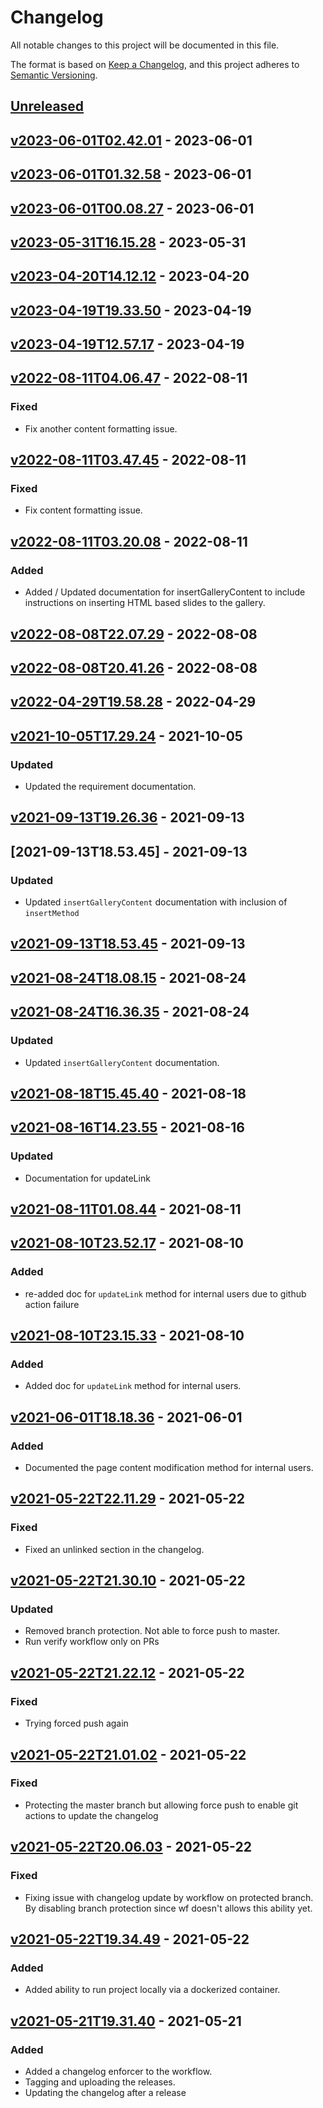 # Changelog

All notable changes to this project will be documented in this file.

The format is based on [Keep a Changelog](https://keepachangelog.com/en/1.0.0/),
and this project adheres to [Semantic Versioning](https://semver.org/spec/v2.0.0.html).

## [Unreleased]

## [v2023-06-01T02.42.01] - 2023-06-01

## [v2023-06-01T01.32.58] - 2023-06-01

## [v2023-06-01T00.08.27] - 2023-06-01

## [v2023-05-31T16.15.28] - 2023-05-31

## [v2023-04-20T14.12.12] - 2023-04-20

## [v2023-04-19T19.33.50] - 2023-04-19

## [v2023-04-19T12.57.17] - 2023-04-19

## [v2022-08-11T04.06.47] - 2022-08-11

### Fixed

-   Fix another content formatting issue.

## [v2022-08-11T03.47.45] - 2022-08-11

### Fixed

-   Fix content formatting issue.

## [v2022-08-11T03.20.08] - 2022-08-11

### Added

-   Added / Updated documentation for insertGalleryContent to include instructions on inserting HTML based slides to the gallery.

## [v2022-08-08T22.07.29] - 2022-08-08

## [v2022-08-08T20.41.26] - 2022-08-08

## [v2022-04-29T19.58.28] - 2022-04-29

## [v2021-10-05T17.29.24] - 2021-10-05

### Updated

-   Updated the requirement documentation.

## [v2021-09-13T19.26.36] - 2021-09-13

## [2021-09-13T18.53.45] - 2021-09-13

### Updated

-   Updated `insertGalleryContent` documentation with inclusion of `insertMethod`

## [v2021-09-13T18.53.45] - 2021-09-13

## [v2021-08-24T18.08.15] - 2021-08-24

## [v2021-08-24T16.36.35] - 2021-08-24

### Updated

-   Updated `insertGalleryContent` documentation.

## [v2021-08-18T15.45.40] - 2021-08-18

## [v2021-08-16T14.23.55] - 2021-08-16

### Updated

-   Documentation for updateLink

## [v2021-08-11T01.08.44] - 2021-08-11

## [v2021-08-10T23.52.17] - 2021-08-10

### Added

-   re-added doc for `updateLink` method for internal users due to github action failure

## [v2021-08-10T23.15.33] - 2021-08-10

### Added

-   Added doc for `updateLink` method for internal users.

## [v2021-06-01T18.18.36] - 2021-06-01

### Added

-   Documented the page content modification method for internal users.

## [v2021-05-22T22.11.29] - 2021-05-22

### Fixed

-   Fixed an unlinked section in the changelog.

## [v2021-05-22T21.30.10] - 2021-05-22

### Updated

-   Removed branch protection. Not able to force push to master.
-   Run verify workflow only on PRs

## [v2021-05-22T21.22.12] - 2021-05-22

### Fixed

-   Trying forced push again

## [v2021-05-22T21.01.02] - 2021-05-22

### Fixed

-   Protecting the master branch but allowing force push to enable git actions to update the changelog

## [v2021-05-22T20.06.03] - 2021-05-22

### Fixed

-   Fixing issue with changelog update by workflow on protected branch. By disabling branch protection since wf doesn't allows this ability yet.

## [v2021-05-22T19.34.49] - 2021-05-22

### Added

-   Added ability to run project locally via a dockerized container.

## [v2021-05-21T19.31.40] - 2021-05-21

### Added

-   Added a changelog enforcer to the workflow.
-   Tagging and uploading the releases.
-   Updating the changelog after a release

[Unreleased]: https://github.com/DealerDotCom/web-integration-api-docs/compare/v2023-06-01T02.42.01...HEAD

[v2023-06-01T02.42.01]: https://github.com/DealerDotCom/web-integration-api-docs/compare/v2023-06-01T01.32.58...v2023-06-01T02.42.01

[v2023-06-01T01.32.58]: https://github.com/DealerDotCom/web-integration-api-docs/compare/v2023-06-01T00.08.27...v2023-06-01T01.32.58

[v2023-06-01T00.08.27]: https://github.com/DealerDotCom/web-integration-api-docs/compare/v2023-05-31T16.15.28...v2023-06-01T00.08.27

[v2023-05-31T16.15.28]: https://github.com/DealerDotCom/web-integration-api-docs/compare/v2023-04-20T14.12.12...v2023-05-31T16.15.28

[v2023-04-20T14.12.12]: https://github.com/DealerDotCom/web-integration-api-docs/compare/v2023-04-19T19.33.50...v2023-04-20T14.12.12

[v2023-04-19T19.33.50]: https://github.com/DealerDotCom/web-integration-api-docs/compare/v2023-04-19T12.57.17...v2023-04-19T19.33.50

[v2023-04-19T12.57.17]: https://github.com/DealerDotCom/web-integration-api-docs/compare/v2022-08-11T04.06.47...v2023-04-19T12.57.17

[v2022-08-11T04.06.47]: https://github.com/DealerDotCom/web-integration-api-docs/compare/v2022-08-11T03.47.45...v2022-08-11T04.06.47

[v2022-08-11T03.47.45]: https://github.com/DealerDotCom/web-integration-api-docs/compare/v2022-08-11T03.20.08...v2022-08-11T03.47.45

[v2022-08-11T03.20.08]: https://github.com/DealerDotCom/web-integration-api-docs/compare/v2022-08-08T22.07.29...v2022-08-11T03.20.08

[v2022-08-08T22.07.29]: https://github.com/DealerDotCom/web-integration-api-docs/compare/v2022-08-08T20.41.26...v2022-08-08T22.07.29

[v2022-08-08T20.41.26]: https://github.com/DealerDotCom/web-integration-api-docs/compare/v2022-04-29T19.58.28...v2022-08-08T20.41.26

[v2022-04-29T19.58.28]: https://github.com/DealerDotCom/web-integration-api-docs/compare/v2021-10-05T17.29.24...v2022-04-29T19.58.28

[v2021-10-05T17.29.24]: https://github.com/DealerDotCom/web-integration-api-docs/compare/v2021-09-13T19.26.36...v2021-10-05T17.29.24

[v2021-09-13T19.26.36]: https://github.com/DealerDotCom/web-integration-api-docs/compare/2021-09-13T18.53.45...v2021-09-13T19.26.36

[v2021-09-13T18.53.45]: https://github.com/DealerDotCom/web-integration-api-docs/compare/v2021-08-24T18.08.15...v2021-09-13T18.53.45

[v2021-08-24T18.08.15]: https://github.com/DealerDotCom/web-integration-api-docs/compare/v2021-08-24T16.36.35...v2021-08-24T18.08.15

[v2021-08-24T16.36.35]: https://github.com/DealerDotCom/web-integration-api-docs/compare/v2021-08-18T15.45.40...v2021-08-24T16.36.35

[v2021-08-18T15.45.40]: https://github.com/DealerDotCom/web-integration-api-docs/compare/v2021-08-16T14.23.55...v2021-08-18T15.45.40

[v2021-08-16T14.23.55]: https://github.com/DealerDotCom/web-integration-api-docs/compare/v2021-08-11T01.08.44...v2021-08-16T14.23.55

[v2021-08-11T01.08.44]: https://github.com/DealerDotCom/web-integration-api-docs/compare/v2021-08-10T23.52.17...v2021-08-11T01.08.44

[v2021-08-10T23.52.17]: https://github.com/DealerDotCom/web-integration-api-docs/compare/v2021-08-10T23.15.33...v2021-08-10T23.52.17

[v2021-08-10T23.15.33]: https://github.com/DealerDotCom/web-integration-api-docs/compare/v2021-06-01T18.18.36...v2021-08-10T23.15.33

[v2021-06-01T18.18.36]: https://github.com/DealerDotCom/web-integration-api-docs/compare/v2021-05-22T22.11.29...v2021-06-01T18.18.36

[v2021-05-22T22.11.29]: https://github.com/DealerDotCom/web-integration-api-docs/compare/v2021-05-22T21.30.10...v2021-05-22T22.11.29

[v2021-05-22T21.30.10]: https://github.com/DealerDotCom/web-integration-api-docs/compare/v2021-05-22T21.22.12...v2021-05-22T21.30.10

[v2021-05-22T20.06.03]: https://github.com/DealerDotCom/web-integration-api-docs/compare/v2021-05-22T19.34.49...v2021-05-22T20.06.03

[v2021-05-21T19.31.40]: https://github.com/DealerDotCom/web-integration-api-docs/compare/5cc6e2726e8d1db5484b56a99f416c5aef5cbe2a...v2021-05-21T19.31.40

[v2021-05-22T19.34.49]: https://github.com/DealerDotCom/web-integration-api-docs/compare/5cc6e2726e8d1db5484b56a99f416c5aef5cbe2a...v2021-05-22T19.34.49

[v2021-05-22T21.22.12]: https://github.com/DealerDotCom/web-integration-api-docs/compare/5cc6e2726e8d1db5484b56a99f416c5aef5cbe2a...v2021-05-22T21.22.12

[v2021-05-22T21.01.02]: https://github.com/DealerDotCom/web-integration-api-docs/compare/5cc6e2726e8d1db5484b56a99f416c5aef5cbe2a...v2021-05-22T21.01.02

